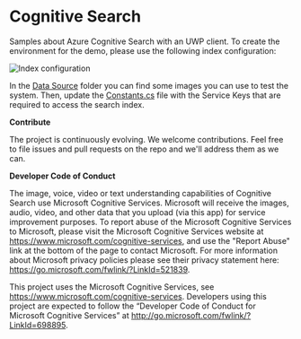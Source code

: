 # Cognitive Search

Samples about Azure Cognitive Search with an UWP client. To create the environment for the demo, please use the following index configuration:

![Index configuration](https://raw.githubusercontent.com/marcominerva/CognitiveSearch/master/Configuration/IndexConfiguration.png)

In the [Data Source](Data%20Source) folder you can find some images you can use to test the system. Then, update the [Constants.cs](https://github.com/DotNetToscana/CognitiveSearch/blob/c0ab219b72e2dfb431a43002f53cad72f6e4386b/Client/Search42/Common/Constants.cs#L3) file with the Service Keys that are required to access the search index.

**Contribute**

The project is continuously evolving. We welcome contributions. Feel free to file issues and pull requests on the repo and we'll address them as we can. 

**Developer Code of Conduct**

The image, voice, video or text understanding capabilities of Cognitive Search use Microsoft Cognitive Services. Microsoft will receive the images, audio, video, and other data that you upload (via this app) for service improvement purposes. To report abuse of the Microsoft Cognitive Services to Microsoft, please visit the Microsoft Cognitive Services website at https://www.microsoft.com/cognitive-services, and use the "Report Abuse" link at the bottom of the page to contact Microsoft. For more information about Microsoft privacy policies please see their privacy statement here: https://go.microsoft.com/fwlink/?LinkId=521839.

This project uses the Microsoft Cognitive Services, see https://www.microsoft.com/cognitive-services. Developers using this project are expected to follow the “Developer Code of Conduct for Microsoft Cognitive Services” at http://go.microsoft.com/fwlink/?LinkId=698895. 
